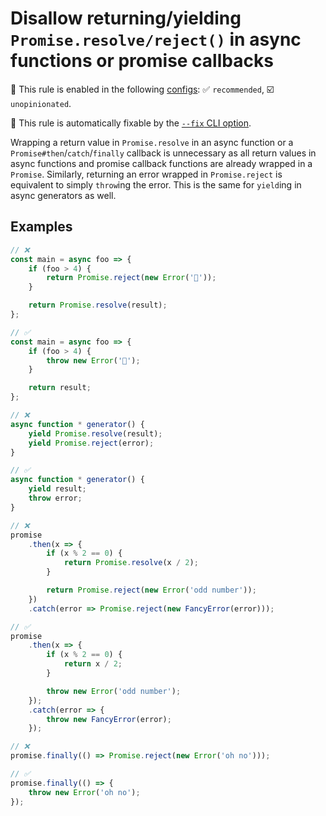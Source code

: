 # Disallow returning/yielding `Promise.resolve/reject()` in async functions or promise callbacks

💼 This rule is enabled in the following [configs](https://github.com/sindresorhus/eslint-plugin-unicorn#recommended-config): ✅ `recommended`, ☑️ `unopinionated`.

🔧 This rule is automatically fixable by the [`--fix` CLI option](https://eslint.org/docs/latest/user-guide/command-line-interface#--fix).

<!-- end auto-generated rule header -->
<!-- Do not manually modify this header. Run: `npm run fix:eslint-docs` -->

Wrapping a return value in `Promise.resolve` in an async function or a `Promise#then`/`catch`/`finally` callback is unnecessary as all return values in async functions and promise callback functions are already wrapped in a `Promise`. Similarly, returning an error wrapped in `Promise.reject` is equivalent to simply `throw`ing the error. This is the same for `yield`ing in async generators as well.

## Examples

```js
// ❌
const main = async foo => {
	if (foo > 4) {
		return Promise.reject(new Error('🤪'));
	}

	return Promise.resolve(result);
};

// ✅
const main = async foo => {
	if (foo > 4) {
		throw new Error('🤪');
	}

	return result;
};
```

```js
// ❌
async function * generator() {
	yield Promise.resolve(result);
	yield Promise.reject(error);
}

// ✅
async function * generator() {
	yield result;
	throw error;
}
```

```js
// ❌
promise
	.then(x => {
		if (x % 2 == 0) {
			return Promise.resolve(x / 2);
		}

		return Promise.reject(new Error('odd number'));
	})
	.catch(error => Promise.reject(new FancyError(error)));

// ✅
promise
	.then(x => {
		if (x % 2 == 0) {
			return x / 2;
		}

		throw new Error('odd number');
	});
	.catch(error => {
		throw new FancyError(error);
	});
```

```js
// ❌
promise.finally(() => Promise.reject(new Error('oh no')));

// ✅
promise.finally(() => {
	throw new Error('oh no');
});
```
